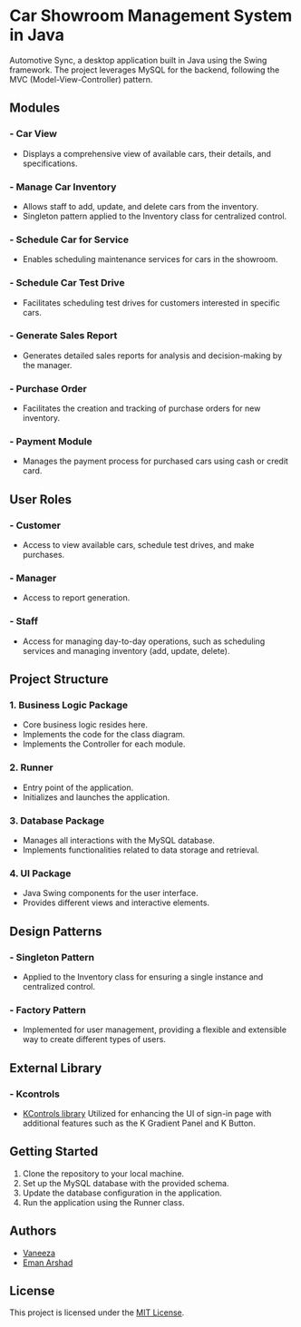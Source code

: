 # Car Showroom Management System in Java

Automotive Sync, a desktop application built in Java using the Swing framework. The project leverages MySQL for the backend, following the MVC (Model-View-Controller) pattern. 

## Modules

### - Car View
- Displays a comprehensive view of available cars, their details, and specifications.

### - Manage Car Inventory
- Allows staff to add, update, and delete cars from the inventory.
- Singleton pattern applied to the Inventory class for centralized control.

### - Schedule Car for Service
- Enables scheduling maintenance services for cars in the showroom.

### - Schedule Car Test Drive
- Facilitates scheduling test drives for customers interested in specific cars.

### - Generate Sales Report
- Generates detailed sales reports for analysis and decision-making by the manager.

### - Purchase Order
- Facilitates the creation and tracking of purchase orders for new inventory.

### - Payment Module
- Manages the payment process for purchased cars using cash or credit card.

## User Roles

### - Customer
- Access to view available cars, schedule test drives, and make purchases.

### - Manager
- Access to report generation.

### - Staff
- Access for managing day-to-day operations, such as scheduling services and managing inventory (add, update, delete).

## Project Structure

### 1. Business Logic Package
- Core business logic resides here.
- Implements the code for the class diagram.
- Implements the Controller for each module.

### 2. Runner
- Entry point of the application.
- Initializes and launches the application.

### 3. Database Package
- Manages all interactions with the MySQL database.
- Implements functionalities related to data storage and retrieval.

### 4. UI Package
- Java Swing components for the user interface.
- Provides different views and interactive elements.

## Design Patterns

### - Singleton Pattern
- Applied to the Inventory class for ensuring a single instance and centralized control.

### - Factory Pattern
- Implemented for user management, providing a flexible and extensible way to create different types of users.

## External Library

### - Kcontrols
- [KControls library](https://github.com/k33ptoo/KControls) Utilized for enhancing the UI of sign-in page with additional features such as the K Gradient Panel and K Button.

## Getting Started

1. Clone the repository to your local machine.
2. Set up the MySQL database with the provided schema.
3. Update the database configuration in the application.
4. Run the application using the Runner class.

## Authors
- [Vaneeza](https://github.com/Vaneeza-7)
- [Eman Arshad](https://github.com/EmanArshad2)
  
## License
This project is licensed under the [MIT License](LICENSE).
